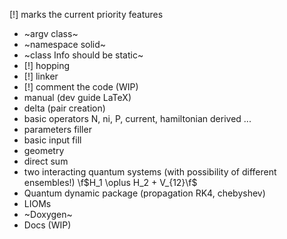 [!] marks the current priority features
* ~argv class~
* ~namespace solid~
* ~class Info should be static~
* [!] hopping
* [!] linker
* [!] comment the code (WIP)
* manual (dev guide LaTeX)
* delta (pair creation)
* basic operators N, ni, P, current, hamiltonian derived ...
* parameters filler
* basic input fill
* geometry
* direct sum
* two interacting quantum systems (with possibility of different ensembles!) \f$H_1 \oplus H_2 + V_{12}\f$
* Quantum dynamic package (propagation RK4, chebyshev)
* LIOMs
* ~Doxygen~
* Docs (WIP)
